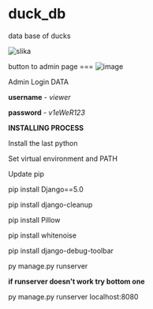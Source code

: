 # duck_db
data base of ducks

![slika](https://github.com/Leus525/duck_db/assets/32685789/ff1669ca-6adc-4b59-a3d5-f5eca5d15ad8)

 button to admin page === ![image](https://github.com/Leus525/duck_db/assets/32685789/a11eb5e9-398e-4294-b93c-94a7a123db2c)

Admin Login DATA

**username** - _viewer_

**password** - _v1eWeR123_

**INSTALLING PROCESS**

Install the last python

Set virtual environment and PATH

Update pip

pip install Django==5.0

pip install django-cleanup

pip install Pillow

pip install whitenoise

pip install django-debug-toolbar

py manage.py runserver

**if runserver doesn't work try bottom one**

py manage.py runserver localhost:8080
